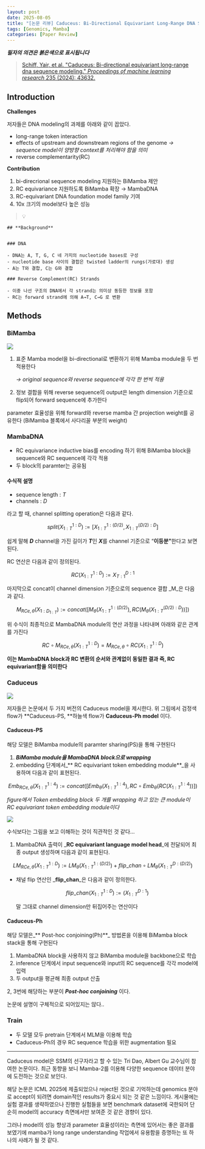 ```yaml
---
layout: post
date: 2025-08-05
title: "[논문 리뷰] Caduceus: Bi-Directional Equivariant Long-Range DNA Sequence Modeling"
tags: [Genomics, Mamba]
categories: [Paper Review]
---
```


<span class="notion-red">_**필자의 의견은 붉은색으로 표시됩니다**_</span>


> [Schiff, Yair, et al. "Caduceus: Bi-directional equivariant long-range dna sequence modeling." ](https://pmc.ncbi.nlm.nih.gov/articles/PMC12189541/)[_Proceedings of machine learning research_](https://pmc.ncbi.nlm.nih.gov/articles/PMC12189541/)[ 235 (2024): 43632.](https://pmc.ncbi.nlm.nih.gov/articles/PMC12189541/)



## Introduction


**Challenges**


저자들은 DNA modeling의 과제를 아래와 같이 꼽았다.

- long-range token interaction
- effects of upstream and downstream regions of the genome 
_→ sequence model이 양방향 context를 처리해야 함을 의미_
- reverse complementarity(RC)

**Contribution**

1. bi-direcrional sequence modeling 지원하는 BiMamba 제안
1. RC equivariance 지원하도록 BiMamba 확장 → MambaDNA
1. RC-equivariant DNA foundation model family 기여
1. 10x 크기의 model보다 높은 성능

> 💡 


	## **Background**


	### DNA

	- DNA는 A, T, G, C 네 가지의 nucleotide bases로 구성
	- nucleotide base 사이의 결합은 twisted ladder의 rungs(가로대) 생성
	- A는 T와 결합, C는 G와 결합

	### Reverse Complement(RC) Strands

	- 이중 나선 구조의 DNA에서 각 strand는 의미상 동등한 정보를 포함
	- RC는 forward strand에 의해 A→T, C→G 로 변환


## Methods



### BiMamba


![](https://prod-files-secure.s3.us-west-2.amazonaws.com/542b861c-36a8-4051-84e5-8804b6728dba/2c247d59-7815-4980-99f0-8f0d21f445a7/image.png?X-Amz-Algorithm=AWS4-HMAC-SHA256&X-Amz-Content-Sha256=UNSIGNED-PAYLOAD&X-Amz-Credential=ASIAZI2LB466TCWIZ3QX%2F20250930%2Fus-west-2%2Fs3%2Faws4_request&X-Amz-Date=20250930T170115Z&X-Amz-Expires=3600&X-Amz-Security-Token=IQoJb3JpZ2luX2VjEGkaCXVzLXdlc3QtMiJGMEQCIGD9tsSx68ACHEnSf96vRDlD0cq6JJWbxk4cLPWGA5ptAiBmqOIRJXilQ1NAIBSi7OZUTC3X3n4SCIdwgl%2BBzY96mSqIBAjy%2F%2F%2F%2F%2F%2F%2F%2F%2F%2F8BEAAaDDYzNzQyMzE4MzgwNSIMyqMgkaDtf%2BnvNx7TKtwDDLPd29zVNbR%2F9hlTu8SjBmXw9EOtWEqB8Oa2TS%2B%2BkvsgFbYwOwS8tyysvviGuuS%2FQaW0vBtDBRPtxNTwHy0hs%2FQNK%2BxkPLPHFo0ctW1%2BhGmHnCsePTWO0Kn7W6yOI320kETxKopw5inBehem%2FNWBlab8ZRfyatEO%2FM5DLKQ5Ejb0T32SlBSk%2FgR%2BZGzCtO13IBqjmxXPL68WS948t%2F4NgVGMLzrvbvgcSKTDFab0M1UZNyM1efrEB0rW%2FblQWCrcu760KZM4P0WbBOaIYFdpYIalI%2FXolrxBwql2VXOVDCYutqktzmmRny%2FWRzuNict0fJ2pXjXQZ%2FY6txNkrIKSFy8t90eAHjSCV3tInMfo1eog5Y9rdC0QterCG8qiXe5fcfe%2F%2FEyOdzIy3lAJc%2BjldLwE7ll1SXIDpAY6g1v6jkCX25yLeed4f6jlBBg4UhbFiSmQE5ds1DsSQWHryZ%2FgFLzuekzQ3s%2FA5xPvNxhKegjg8QOzOw1kBkBzjLE8dOHfqb06ItnHUHLttTnfip%2B%2FXXHPepTEJ%2Bbep29nept50uB6uomXedMwSycuLu4kOQOx2HggSIdNBAEY2uK3h3NO2OX%2BztwLzHwMoJjSRxu7t3ORSQPXfNAAs%2BH1mDswoZfwxgY6pgG1g%2FT4YPyrOKp9Cui5UzrdwoTgrDpRoXOYAvmwJG5ggM4ZsyLPfsZU7Oa5vjCkb1NJD49s42sdT6H5wSRFEnS0t1CyELSeWcEy%2BIu6yZN50QRmKTNql3gmApwzM%2Fp3fADtdSGnbH6rSLeJ9trCpCuHamw3dgRJxsiktS8wga22vkt0UoLDiJjZjZfB0SXfzlub%2Fpsx05RfEIAQSTCip6Ppjo7jrfNK&X-Amz-Signature=3cf28129bbb51ef4a2a5ff9d4b42e08e980510945324d9cad12ff9de33db8c3d&X-Amz-SignedHeaders=host&x-amz-checksum-mode=ENABLED&x-id=GetObject)

1. 표준 Mamba model을 bi-directional로 변환하기 위해 Mamba module을 두 번 적용한다

	_→ original sequence와 reverse sequence에 각각 한 번씩 적용_

1. 정보 결합을 위해 reverse sequence의 output은 length dimension 기준으로 flip되어 forward sequence에 추가한다

parameter 효율성을 위해 forward와 reverse mamba 간 projection weight를 공유한다 (BiMamba 블록에서 사다리꼴 부분의 weight)



### MambaDNA

- RC equivariance inductive bias를 encoding 하기 위해 BiMamba block을 sequence와 RC sequence에 각각 적용
- 두 block의 paramter는 공유됨


#### 수식적 설명

- sequence length : _T_
- channels : _D_

라고 할 때,  channel splitting operation은 다음과 같다.


$$
split(X^{1:D}_{1:T}):=[X^{1:(D/2)}_{1:T},X^{(D/2):D}_{1:T}]
$$


<span class="notion-red">쉽게 말해 </span><span class="notion-red">_**D**_</span><span class="notion-red"> channel을 가진 길이가 </span><span class="notion-red">_**T**_</span><span class="notion-red">인 </span><span class="notion-red">_**X**_</span><span class="notion-red">를 channel 기준으로 “</span><span class="notion-red">**이등분”**</span><span class="notion-red">한다고 보면 된다.</span>


RC 연산은 다음과 같이 정의된다.


$$
RC(X^{1:D}_{1:T}):=X^{D:1}_{T:1}
$$


마지막으로 concat이 channel dimension 기준으로의 sequence 결합 _M_은 다음과 같다.


$$
M_{RCe,\theta}(X_{1:D_{1:T}}):=concat([M_{\theta}(X^{1:(D/2)}_{1:T}),RC(M_{\theta}(X^{(D/2):D}_{1:T}))])
$$


위 수식이 최종적으로 MambaDNA module의 연산 과정을 나타내며 아래와 같은 관계를 가진다


$$
RC\circ M_{RCe,\theta}(X^{1:D}_{1:T}) = M_{RCe,\theta} \circ RC(X^{1:D}_{1:T})
$$


**이는 MambaDNA block과 RC 변환의 순서와 관계없이 동일한 결과 즉, RC equivariant함을 의미한다**



### Caduceus


![](https://prod-files-secure.s3.us-west-2.amazonaws.com/542b861c-36a8-4051-84e5-8804b6728dba/f94a60d7-8145-473b-aef9-7c68d3ec604a/image.png?X-Amz-Algorithm=AWS4-HMAC-SHA256&X-Amz-Content-Sha256=UNSIGNED-PAYLOAD&X-Amz-Credential=ASIAZI2LB466TCWIZ3QX%2F20250930%2Fus-west-2%2Fs3%2Faws4_request&X-Amz-Date=20250930T170115Z&X-Amz-Expires=3600&X-Amz-Security-Token=IQoJb3JpZ2luX2VjEGkaCXVzLXdlc3QtMiJGMEQCIGD9tsSx68ACHEnSf96vRDlD0cq6JJWbxk4cLPWGA5ptAiBmqOIRJXilQ1NAIBSi7OZUTC3X3n4SCIdwgl%2BBzY96mSqIBAjy%2F%2F%2F%2F%2F%2F%2F%2F%2F%2F8BEAAaDDYzNzQyMzE4MzgwNSIMyqMgkaDtf%2BnvNx7TKtwDDLPd29zVNbR%2F9hlTu8SjBmXw9EOtWEqB8Oa2TS%2B%2BkvsgFbYwOwS8tyysvviGuuS%2FQaW0vBtDBRPtxNTwHy0hs%2FQNK%2BxkPLPHFo0ctW1%2BhGmHnCsePTWO0Kn7W6yOI320kETxKopw5inBehem%2FNWBlab8ZRfyatEO%2FM5DLKQ5Ejb0T32SlBSk%2FgR%2BZGzCtO13IBqjmxXPL68WS948t%2F4NgVGMLzrvbvgcSKTDFab0M1UZNyM1efrEB0rW%2FblQWCrcu760KZM4P0WbBOaIYFdpYIalI%2FXolrxBwql2VXOVDCYutqktzmmRny%2FWRzuNict0fJ2pXjXQZ%2FY6txNkrIKSFy8t90eAHjSCV3tInMfo1eog5Y9rdC0QterCG8qiXe5fcfe%2F%2FEyOdzIy3lAJc%2BjldLwE7ll1SXIDpAY6g1v6jkCX25yLeed4f6jlBBg4UhbFiSmQE5ds1DsSQWHryZ%2FgFLzuekzQ3s%2FA5xPvNxhKegjg8QOzOw1kBkBzjLE8dOHfqb06ItnHUHLttTnfip%2B%2FXXHPepTEJ%2Bbep29nept50uB6uomXedMwSycuLu4kOQOx2HggSIdNBAEY2uK3h3NO2OX%2BztwLzHwMoJjSRxu7t3ORSQPXfNAAs%2BH1mDswoZfwxgY6pgG1g%2FT4YPyrOKp9Cui5UzrdwoTgrDpRoXOYAvmwJG5ggM4ZsyLPfsZU7Oa5vjCkb1NJD49s42sdT6H5wSRFEnS0t1CyELSeWcEy%2BIu6yZN50QRmKTNql3gmApwzM%2Fp3fADtdSGnbH6rSLeJ9trCpCuHamw3dgRJxsiktS8wga22vkt0UoLDiJjZjZfB0SXfzlub%2Fpsx05RfEIAQSTCip6Ppjo7jrfNK&X-Amz-Signature=c6741302a5e45780b6f2a63099b9807a4fc945fccc20a468849b3bdd3454a22a&X-Amz-SignedHeaders=host&x-amz-checksum-mode=ENABLED&x-id=GetObject)


저자들은 논문에서 두 가지 버전의 Caduceus model을 제시한다. 위 그림에서 검정색 flow가 **Caduceus-PS, **하늘색 flow가 **Caduceus-Ph model** 이다.



#### Caduceus-PS


해당 모델은 BiMamba module의 paramter sharing(PS)을 통해 구현된다

1. _**BiMamba module을 MambaDNA block으로 wrapping**_
1. embedding 단계에서_** RC equivariant token embedding module**_을 사용하며 다음과 같이 표현된다.

$$
Emb_{RCe,\theta}(X^{1:4}_{1:T}):=concat([Emb_{\theta}(X^{1:4}_{1:T}),RC \circ Emb_{\theta}(RC(X^{1:4}_{1:T}))])
$$


_figure에서 Token embedding block 두 개를 wrapping 하고 있는 큰 module이 RC equivariant token embedding module이다_


![](https://prod-files-secure.s3.us-west-2.amazonaws.com/542b861c-36a8-4051-84e5-8804b6728dba/b175e4da-71eb-4e91-8c23-a06dabe673c9/image.png?X-Amz-Algorithm=AWS4-HMAC-SHA256&X-Amz-Content-Sha256=UNSIGNED-PAYLOAD&X-Amz-Credential=ASIAZI2LB466TCWIZ3QX%2F20250930%2Fus-west-2%2Fs3%2Faws4_request&X-Amz-Date=20250930T170115Z&X-Amz-Expires=3600&X-Amz-Security-Token=IQoJb3JpZ2luX2VjEGkaCXVzLXdlc3QtMiJGMEQCIGD9tsSx68ACHEnSf96vRDlD0cq6JJWbxk4cLPWGA5ptAiBmqOIRJXilQ1NAIBSi7OZUTC3X3n4SCIdwgl%2BBzY96mSqIBAjy%2F%2F%2F%2F%2F%2F%2F%2F%2F%2F8BEAAaDDYzNzQyMzE4MzgwNSIMyqMgkaDtf%2BnvNx7TKtwDDLPd29zVNbR%2F9hlTu8SjBmXw9EOtWEqB8Oa2TS%2B%2BkvsgFbYwOwS8tyysvviGuuS%2FQaW0vBtDBRPtxNTwHy0hs%2FQNK%2BxkPLPHFo0ctW1%2BhGmHnCsePTWO0Kn7W6yOI320kETxKopw5inBehem%2FNWBlab8ZRfyatEO%2FM5DLKQ5Ejb0T32SlBSk%2FgR%2BZGzCtO13IBqjmxXPL68WS948t%2F4NgVGMLzrvbvgcSKTDFab0M1UZNyM1efrEB0rW%2FblQWCrcu760KZM4P0WbBOaIYFdpYIalI%2FXolrxBwql2VXOVDCYutqktzmmRny%2FWRzuNict0fJ2pXjXQZ%2FY6txNkrIKSFy8t90eAHjSCV3tInMfo1eog5Y9rdC0QterCG8qiXe5fcfe%2F%2FEyOdzIy3lAJc%2BjldLwE7ll1SXIDpAY6g1v6jkCX25yLeed4f6jlBBg4UhbFiSmQE5ds1DsSQWHryZ%2FgFLzuekzQ3s%2FA5xPvNxhKegjg8QOzOw1kBkBzjLE8dOHfqb06ItnHUHLttTnfip%2B%2FXXHPepTEJ%2Bbep29nept50uB6uomXedMwSycuLu4kOQOx2HggSIdNBAEY2uK3h3NO2OX%2BztwLzHwMoJjSRxu7t3ORSQPXfNAAs%2BH1mDswoZfwxgY6pgG1g%2FT4YPyrOKp9Cui5UzrdwoTgrDpRoXOYAvmwJG5ggM4ZsyLPfsZU7Oa5vjCkb1NJD49s42sdT6H5wSRFEnS0t1CyELSeWcEy%2BIu6yZN50QRmKTNql3gmApwzM%2Fp3fADtdSGnbH6rSLeJ9trCpCuHamw3dgRJxsiktS8wga22vkt0UoLDiJjZjZfB0SXfzlub%2Fpsx05RfEIAQSTCip6Ppjo7jrfNK&X-Amz-Signature=22aa58d1951f8d7660bc771aa091b2597ca27eebbd9b6d40bdf8b7f8fdd8f0e1&X-Amz-SignedHeaders=host&x-amz-checksum-mode=ENABLED&x-id=GetObject)


<span class="notion-red">수식보다는 그림을 보고 이해하는 것이 직관적인 것 같다…</span>

1. MambaDNA 출력이 _**RC equivariant language model head**_에 전달되어 최종 output 생성하며 다음과 같이 표현된다.

$$
LM_{RCe,\theta}(X^{1:D}_{1:T}):= LM_{\theta}(X^{1:(D/2)}_{1:T})+flip\_chan\circ LM_{\theta}(X^{D:(D/2)}_{1:T})
$$

- 채널 flip 연산인 _**flip\_chan**_은 다음과 같이 정의한다.

	$$
	flip\_chan(X^{1:D}_{1:T}):=(X^{D:1}_{1:T})
	$$


	말 그대로 channel dimension만 뒤집어주는 연산이다



#### Caduceus-Ph


해당 모델은_** Post-hoc conjoining(Ph)**_ 방법론을 이용해 BiMamba block stack을 통해 구현된다

1. MambaDNA block을 사용하지 않고 BiMamba module을 backbone으로 학습
1. inference 단계에서 input sequence와 input의 RC sequence를 각각 model에 입력
1. 두 output을 평균해 최종 output 산출

2, 3번에 해당하는 부분이 _**Post-hoc conjoining**_ 이다.


<span class="notion-red">논문에 설명이 구체적으로 되어있지는 않다..</span>



### Train

- 두 모델 모두 pretrain 단계에서 MLM을 이용해 학습
- Caduceus-Ph의 경우 RC sequence 학습을 위한 augmentation 필요

---


<span class="notion-red">Caduceus model은 SSM의 선구자라고 할 수 있는 Tri Dao, Albert Gu 교수님이 참여한 논문이다. 최근 동향을 보니 Mamba-2를 이용해 다양한 sequence 데이터 분야에 도전하는 것으로 보인다.</span>


<span class="notion-red">해당 논문은 ICML 2025에 제출되었으나 reject된 것으로 기억하는데 genomics 분야로 accept이 되려면 domain적인 results가 중요시 되는 것 같은 느낌이다. 게시물에는 실험 결과를 생략하였으나 진행한 실험들을 보면 benchmark dataset에 국한되어 단순히 model의 accuracy 측면에서만 보여준 것 같은 경향이 있다.</span>


<span class="notion-red">그러나 model의 성능 향상과 parameter 효율성이라는 측면에 있어서는 좋은 결과를 보였기에 mamba가 long range understanding 작업에서 유용함을 증명하는 또 하나의 사례가 될 것 같다.</span>

